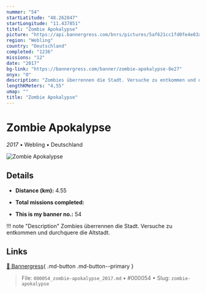 ```yaml
---
nummer: "54"
startLatitude: "48.262847"
startLongitude: "11.437851"
titel: "Zombie Apokalypse"
picture: "https://api.bannergress.com/bnrs/pictures/5af621cc1fd0fe4e83ab4d00eea6c11a"
region: "Webling"
country: "Deutschland"
completed: "1236"
missions: "12"
date: "2017"
bg-link: "https://bannergress.com/banner/zombie-apokalypse-8e27"
onyx: "0"
description: "Zombies überrennen die Stadt. Versuche zu entkommen und durchquere die Altstadt."
lengthKMeters: "4,55"
umap: ""
title: "Zombie Apokalypse"
---
```

# Zombie Apokalypse

*2017* • Webling • Deutschland

![Zombie Apokalypse](https://api.bannergress.com/bnrs/pictures/5af621cc1fd0fe4e83ab4d00eea6c11a)

## Details
- **Distance (km):** 4.55

- **Total missions completed:** 
- **This is my banner no.:** 54


!!! note "Description"
    Zombies überrennen die Stadt. Versuche zu entkommen und durchquere die Altstadt.



## Links
[🔗 Bannergress](https://bannergress.com/banner/zombie-apokalypse-8e27){ .md-button .md-button--primary }



> File: `000054_zombie-apokalypse_2017.md` • #000054 • Slug: `zombie-apokalypse`
